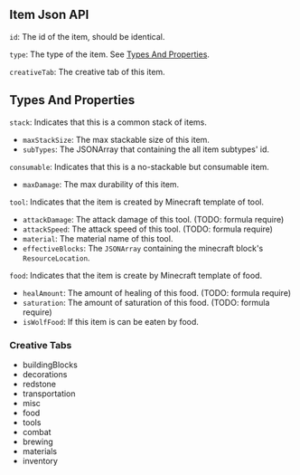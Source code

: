 ## Item Json API
`id`: The id of the item, should be identical.

`type`: The type of the item. See [Types And Properties](#types-and-properties).
 
`creativeTab`: The creative tab of this item.
 
## Types And Properties
`stack`: Indicates that this is a common stack of items. 
 * `maxStackSize`: The max stackable size of this item.	
 * `subTypes`: The JSONArray that containing the all item subtypes' id.

`consumable`: Indicates that this is a no-stackable but consumable item.
 * `maxDamage`: The max durability of this item. 
 
`tool`: Indicates that the item is created by Minecraft template of tool.
 * `attackDamage`: The attack damage of this tool. (TODO: formula require)
 * `attackSpeed`: The attack speed of this tool. (TODO: formula require)
 * `material`: The material name of this tool.
 * `effectiveBlocks`: The `JSONArray` containing the minecraft block's `ResourceLocation`.

`food`: Indicates that the item is create by Minecraft template of food.
 * `healAmount`: The amount of healing of this food. (TODO: formula require)
 * `saturation`: The amount of saturation of this food. (TODO: formula require)
 * `isWolfFood`: If this item is can be eaten by food.
 
### Creative Tabs
- buildingBlocks 
- decorations 
- redstone 
- transportation 
- misc 
- food 
- tools 
- combat 
- brewing 
- materials 
- inventory
